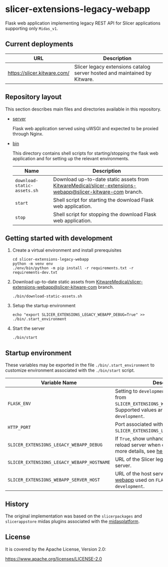 # slicer-extensions-legacy-webapp

Flask web application implementing legacy REST API for Slicer applications supporting only `Midas_v1`.

## Current deployments

| URL | Description |
|-----|-------------|
| https://slicer.kitware.com/ | Slicer legacy extensions catalog server hosted and maintained by Kitware.|

## Repository layout

This section describes main files and directories available in this repository.

* [server](https://github.com/KitwareMedical/slicer-extensions-legacy-webapp/tree/main/server)

    Flask web application served using uWSGI and expected to be proxied through Nginx.

* [bin](https://github.com/KitwareMedical/slicer-extensions-legacy-webapp/tree/main/bin)

    This directory contains shell scripts for starting/stopping the flask web application and for setting up the
    relevant environments.

    | Name                              | Description |
    |-----------------------------------|-------------|
    | `download-static-assets.sh`       | Download up-to-date static assets from [KitwareMedical/slicer-extensions-webapp@slicer-kitware-com][branch-slicer-kitware-com] branch. |
    | `start`                           | Shell script for starting the download Flask web application. |
    | `stop`                            | Shell script for stopping the download Flask web application. |

[branch-slicer-kitware-com]: https://github.com/KitwareMedical/slicer-extensions-webapp/tree/slicer-kitware-com

## Getting started with development

1. Create a virtual environment and install prerequisites

    ```
    cd slicer-extensions-legacy-webapp
    python -m venv env
    ./env/bin/python -m pip install -r requirements.txt -r requirements-dev.txt
    ```

2. Download up-to-date static assets from [KitwareMedical/slicer-extensions-webapp@slicer-kitware-com][branch-slicer-kitware-com] branch.

    ```
    ./bin/download-static-assets.sh
    ```

3. Setup the startup environment

    ```
    echo "export SLICER_EXTENSIONS_LEGACY_WEBAPP_DEBUG=True" >> ./bin/.start_environment
    ```

4. Start the server
  
    ```
    ./bin/start
    ```

## Startup environment

These variables may be exported in the file `./bin/.start_environment` to customize environment
associated with the `./bin/start` script.

| Variable Name | Description | Default |
|---------------|-------------|---------|
| `FLASK_ENV` | Setting to `development` will proxy assets from `SLICER_EXTENSIONS_WEBAPP_SERVER_HOST`. Supported values are `production` or `development`. | `production` |
| `HTTP_PORT` | Port associated with `SLICER_EXTENSIONS_LEGACY_WEBAPP_HOSTNAME`. | `53693` |
| `SLICER_EXTENSIONS_LEGACY_WEBAPP_DEBUG` | If `True`, show unhandled exceptions and reload server when code changes. For more details, see [here](https://flask.palletsprojects.com/en/2.0.x/config/#DEBUG). | `False` |
| `SLICER_EXTENSIONS_LEGACY_WEBAPP_HOSTNAME` | URL of the Slicer legacy extensions catalog server. | `http://127.0.0.1:<HTTP_PORT>` |
| `SLICER_EXTENSIONS_WEBAPP_SERVER_HOST` | URL of the host serving [slicer-extensions-webapp](https://github.com/KitwareMedical/slicer-extensions-webapp#readme) used on `FLASK_ENV` is set to `development`. | `http://localhost:8080` |

## History

The original implementation was based on the `slicerpackages` and `slicerappstore` midas plugins
associated with the [midasplatform](https://github.com/midasplatform).

## License

It is covered by the Apache License, Version 2.0:

https://www.apache.org/licenses/LICENSE-2.0

